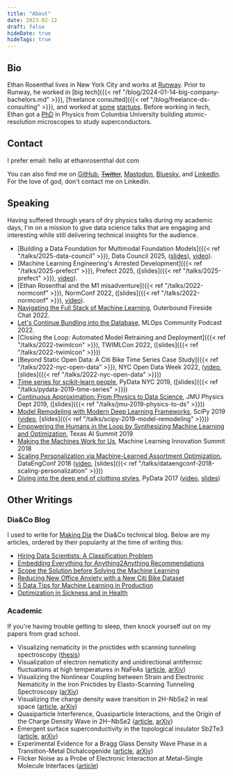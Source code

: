 ```yaml
---
title: "About"
date: 2023-02-12
draft: false
hideDate: true
hideTags: true
---
```


## Bio

Ethan Rosenthal lives in New York City and works at [Runway](https://runwayml.com/). Prior to Runway, he worked in [big tech]({{< ref "/blog/2024-01-14-big-company-bachelors.md" >}}), [freelance consulted]({{< ref "/blog/freelance-ds-consulting" >}}), and worked at [some](https://www.dia.com/) [startups](https://www.birchbox.com/). Before working in tech, Ethan got a [PhD](https://physics.ethanrosenthal.com/) in Physics from Columbia University building atomic-resolution microscopes to study superconductors.


## Contact

I prefer email: hello at ethanrosenthal dot com


You can also find me on [GitHub](https://github.com/EthanRosenthal), ~~[Twitter](https://twitter.com/eprosenthal)~~, [Mastodon](https://recsys.social/@ethanrosenthal), [Bluesky](https://bsky.app/profile/ethanrosenthal.com), and [LinkedIn](https://www.linkedin.com/in/ethanrosenthal/). For the love of god, don't contact me on LinkedIn.


## Speaking

Having suffered through years of dry physics talks during my academic days, I'm on a mission to give data science talks that are engaging and interesting while still delivering technical insights for the audience.

- [Building a Data Foundation for Multimodal Foundation Models]({{< ref "/talks/2025-data-council" >}}), Data Council 2025, ([slides](/keynotes/data_council_2025/ethan_data_council.pdf)), [video](https://youtu.be/6kf58xD5s3Q?si=3vYEH9EXeAKb4KAI)).
- [Machine Learning Engineering's Arrested Development]({{< ref "/talks/2025-prefect" >}}), Prefect 2025, ([slides]({{< ref "/talks/2025-prefect" >}}), [video](https://www.prefect.io/summit-machine-learning-engineering-arrested-development)).
- [Ethan Rosenthal and the M1 misadventure]({{< ref "/talks/2022-normconf" >}}), NormConf 2022, ([slides]({{< ref "/talks/2022-normconf" >}}), [video](https://www.youtube.com/watch?v=I4wkCSd7iMM)).
- [Navigating the Full Stack of Machine Learning](https://outerbounds.com/blog/full-stack-machine-learning-skills/), Outerbound Fireside Chat 2022.
- [Let's Continue Bundling into the Database](https://mlops.community/watch/lets-continue-bundling-into-the-database_ajK15B54BBYVhH/), MLOps Community Podcast 2022.
- [Closing the Loop: Automated Model Retraining and Deployment]({{< ref "/talks/2022-twimlcon" >}}), TWIMLCon 2022, ([slides]({{< ref "/talks/2022-twimlcon" >}}))
- [Beyond Static Open Data: A Citi Bike Time Series Case Study]({{< ref "/talks/2022-nyc-open-data" >}}), NYC Open Data Week 2022, ([video](https://youtu.be/mXdfvY9yOPM), [slides]({{< ref "/talks/2022-nyc-open-data" >}}))
- [Time series for scikit-learn people](https://pydata.org/nyc2019/schedule/presentation/15/time-series-for-scikit-learn-people/), PyData NYC 2019, ([slides]({{< ref "/talks/pydata-2019-time-series" >}}))
- [Continuous Approximation: From Physics to Data Science](http://csma31.csm.jmu.edu/physics/courses/391/Speakers/2019fall/abstract_rosenthal_ethan.pdf), JMU Physics Dept 2019, ([slides]({{< ref "/talks/jmu-2019-physics-to-ds" >}}))
- [Model Remodeling with Modern Deep Learning Frameworks](https://www.scipy2019.scipy.org/talks-posters/Model-Remodeling-with-Modern-Deep-Learning-Frameworks), SciPy 2019 ([video](https://youtu.be/OoGaFn3aaMU), [slides]({{< ref "/talks/scipy-2019-model-remodeling" >}}))
- [Empowering the Humans in the Loop by Synthesizing Machine Learning and Optimization](http://texasaisummit.com/2019/sessions), Texas AI Summit 2019
- [Making the Machines Work for Us](https://www.theinnovationenterprise.com/summits/machine-learning-innovation-summit-new-york-2018/agenda), Machine Learning Innovation Summit 2018
- [Scaling Personalization via Machine-Learned Assortment Optimization](https://www.datacouncil.ai/talks/scaling-personalization-via-machine-learned-assortment-optimization), DataEngConf 2018 ([video](https://youtu.be/1_wjsY6eSFs), [slides]({{< ref "/talks/dataengconf-2018-scaling-personalization" >}}))
- [Diving into the deep end of clothing styles](https://pydata.org/nyc2017/schedule/presentation/18/), PyData 2017 ([video](https://www.youtube.com/watch?v=Pm4ZQMKoz7Q), [slides](https://www.slideshare.net/rosentep/diving-into-the-deep-end-of-clothing-styles-pydata-nyc-2017))


## Other Writings

### Dia&Co Blog

I used to write for [Making Dia](https://making.dia.com/) the Dia&Co technical blog. Below are my articles, ordered by their popularity at the time of writing this:

- [Hiring Data Scientists: A Classification Problem](https://making.dia.com/hiring-data-scientists-a-classification-problem-456affe73592)
- [Embedding Everything for Anything2Anything Recommendations](https://making.dia.com/embedding-everything-for-anything2anything-recommendations-fca7f58f53ff)
- [Scope the Solution before Solving the Machine Learning](https://making.dia.com/scope-the-solution-before-solving-the-machine-learning-7e5ddb622733)
- [Reducing New Office Anxiety with a New Citi Bike Dataset](https://making.dia.com/reducing-new-office-anxiety-with-a-new-citi-bike-dataset-fb469fd6f5b6)
- [5 Data Tips for Machine Learning in Production](https://making.dia.com/5-data-tips-for-machine-learning-in-production-360e14addeee)
- [Optimization in Sickness and in Health](https://making.dia.com/optimization-in-sickness-and-in-health-7d8f28f0bd45)

### Academic

If you're having trouble getting to sleep, then knock yourself out on my papers from grad school.

- Visualizing nematicity in the pnictides with scanning tunneling spectroscopy ([thesis](https://academiccommons.columbia.edu/doi/10.7916/D8N29W34))
- Visualization of electron nematicity and unidirectional antiferroic fluctuations at high temperatures in NaFeAs ([article](https://www.nature.com/articles/nphys2870), [arXiv](https://arxiv.org/abs/1307.3526))
- Visualizing the Nonlinear Coupling between Strain and Electronic Nematicity in the Iron Pnictides by Elasto-Scanning Tunneling Spectroscopy ([arXiv](https://arxiv.org/abs/1812.05287))
- Visualizing the charge density wave transition in 2H-NbSe2 in real space ([article](https://journals.aps.org/prb/abstract/10.1103/PhysRevB.89.235115), [arXiv](https://arxiv.org/abs/1307.2282))
- Quasiparticle Interference, Quasiparticle Interactions, and the Origin of the Charge Density Wave in 2H−NbSe2 ([article](https://journals.aps.org/prl/abstract/10.1103/PhysRevLett.114.037001), [arXiv](https://arxiv.org/abs/1408.4432))
- Emergent surface superconductivity in the topological insulator Sb2Te3 ([article](https://www.nature.com/articles/ncomms9279), [arXiv](https://arxiv.org/abs/1408.1046))
- Experimental Evidence for a Bragg Glass Density Wave Phase in a Transition-Metal Dichalcogenide ([article](https://journals.aps.org/prl/abstract/10.1103/PhysRevLett.114.026802), [arXiv](https://arxiv.org/abs/1405.5561))
- Flicker Noise as a Probe of Electronic Interaction at Metal–Single Molecule Interfaces ([article](https://pubs.acs.org/doi/abs/10.1021/acs.nanolett.5b01270))
